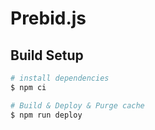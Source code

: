 # Prebid.js

## Build Setup

```bash
# install dependencies
$ npm ci

# Build & Deploy & Purge cache
$ npm run deploy
```
